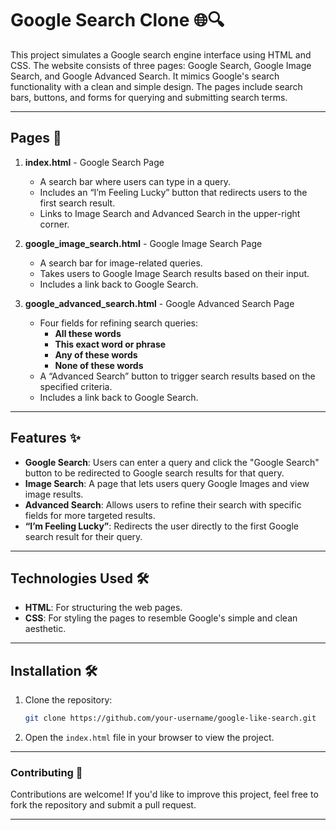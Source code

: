 # Google Search Clone 🌐🔍

This project simulates a Google search engine interface using HTML and CSS. The website consists of three pages: Google Search, Google Image Search, and Google Advanced Search. It mimics Google's search functionality with a clean and simple design. The pages include search bars, buttons, and forms for querying and submitting search terms.

---
## Pages 📄
1. **index.html** - Google Search Page
    - A search bar where users can type in a query.
    - Includes an “I’m Feeling Lucky” button that redirects users to the first search result.
    - Links to Image Search and Advanced Search in the upper-right corner.

2. **google_image_search.html** - Google Image Search Page
    - A search bar for image-related queries.
    - Takes users to Google Image Search results based on their input.
    - Includes a link back to Google Search.

3. **google_advanced_search.html** - Google Advanced Search Page
    - Four fields for refining search queries:
      - **All these words** 
      - **This exact word or phrase** 
      - **Any of these words** 
      - **None of these words** 
    - A “Advanced Search” button to trigger search results based on the specified criteria.
    - Includes a link back to Google Search.
---
## Features ✨
- **Google Search**: Users can enter a query and click the "Google Search" button to be redirected to Google search results for that query.
- **Image Search**: A page that lets users query Google Images and view image results.
- **Advanced Search**: Allows users to refine their search with specific fields for more targeted results.
- **“I’m Feeling Lucky”**: Redirects the user directly to the first Google search result for their query.
---
## Technologies Used 🛠️
- **HTML**: For structuring the web pages.
- **CSS**: For styling the pages to resemble Google's simple and clean aesthetic.
---
## Installation 🛠️
1. Clone the repository:
    ```bash
    git clone https://github.com/your-username/google-like-search.git
    ```
2. Open the `index.html` file in your browser to view the project.
---

### Contributing 🤝
Contributions are welcome! If you'd like to improve this project, feel free to fork the repository and submit a pull request.

---

